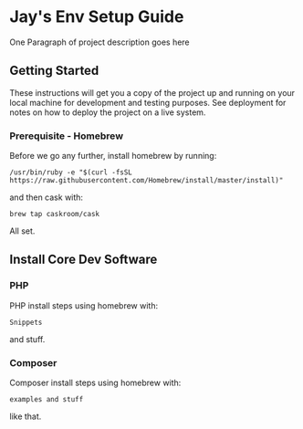 # Jay's Env Setup Guide

One Paragraph of project description goes here

## Getting Started

These instructions will get you a copy of the project up and running on your local machine for development and testing purposes. See deployment for notes on how to deploy the project on a live system.

### Prerequisite - Homebrew

Before we go any further, install homebrew by running:

```
/usr/bin/ruby -e "$(curl -fsSL https://raw.githubusercontent.com/Homebrew/install/master/install)"
```

and then cask with:

```
brew tap caskroom/cask
```

All set.

## Install Core Dev Software

### PHP

PHP install steps using homebrew with:

```
Snippets
```

and stuff.

### Composer

Composer install steps using homebrew with:

```
examples and stuff
```

like that.
